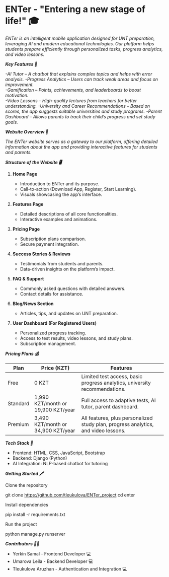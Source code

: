 # ENTer - "Entering a new stage of life!" 🎓

*ENTer is an intelligent mobile application designed for UNT preparation, leveraging AI and modern educational technologies. Our platform helps students prepare efficiently through personalized tasks, progress analytics, and video lessons.*

***Key Features 🚀***
 
*-AI Tutor – A chatbot that explains complex topics and helps with error analysis.*
*-Progress Analytics – Users can track weak areas and focus on improvement.*  
*-Gamification – Points, achievements, and leaderboards to boost motivation.*   
*-Video Lessons – High-quality lectures from teachers for better understanding.* 
*-University and Career Recommendations – Based on scores, the app suggests suitable universities and study programs.*
*-Parent Dashboard – Allows parents to track their child’s progress and set study goals.*      

***Website Overview 🌟***

*The ENTer website serves as a gateway to our platform, offering detailed information about the app and providing interactive features for students and parents.*

***Structure of the Website 🖥️***

1. **Home Page**  
   - Introduction to ENTer and its purpose.  
   - Call-to-action (Download App, Register, Start Learning).  
   - Visuals showcasing the app’s interface.  

2. **Features Page**  
   - Detailed descriptions of all core functionalities.  
   - Interactive examples and animations.  

3. **Pricing Page**  
   - Subscription plans comparison.  
   - Secure payment integration.  

4. **Success Stories & Reviews**  
   - Testimonials from students and parents.  
   - Data-driven insights on the platform’s impact.  

5. **FAQ & Support**  
   - Commonly asked questions with detailed answers.  
   - Contact details for assistance.  

6. **Blog/News Section**  
   - Articles, tips, and updates on UNT preparation.  

7. **User Dashboard (For Registered Users)**  
   - Personalized progress tracking.  
   - Access to test results, video lessons, and study plans.  
   - Subscription management.  

***Pricing Plans 💰***

| Plan      | Price (KZT) | Features |
|-----------|------------|--------------------------------------------------------------|
| Free | 0 KZT     | Limited test access, basic progress analytics, university recommendations. |
| Standard | 1,990 KZT/month or 19,900 KZT/year | Full access to adaptive tests, AI tutor, parent dashboard. |
| Premium | 3,490 KZT/month or 34,900 KZT/year | All features, plus personalized study plan, progress analytics, and video lessons. |

***Tech Stack 📖***

- Frontend: HTML, CSS, JavaScript, Bootstrap  
- Backend: Django (Python)  
- AI Integration: NLP-based chatbot for tutoring    

***Getting Started 🖊️***

Clone the repository

git clone https://github.com/tleukulova/ENTer_project
cd enter

Install dependencies

pip install -r requirements.txt

Run the project

python manage.py runserver

***Contributors 👩‍🎓***

- Yerkin Samal - Frontend Developer 💻
- Umarova Leila - Backend Developer 💻
- Tleukulova Aruzhan - Authentication and Integration 💻


